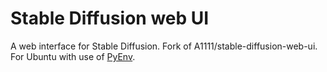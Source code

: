# Stable Diffusion web UI
A web interface for Stable Diffusion. Fork of A1111/stable-diffusion-web-ui. For Ubuntu with use of [PyEnv](https://github.com/pyenv/pyenv).
